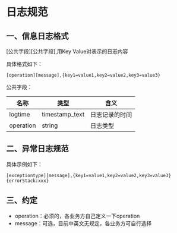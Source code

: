 # 日志规范

## 一、信息日志格式

[公共字段][公共字段],用Key Value对表示的日志内容

具体格式如下：

```
[operation][message],{key1=value1,key2=value2,key3=value3}
```

公共字段：

|名称|类型|含义|
|---|----|---|
|logtime|timestamp_text|日志记录的时间|
|operation|string|日志类型|

## 二、异常日志规范

具体示例如下：

```
[exceptiontype][message],{key1=value1,key2=value2,key3=value3}{errorStack:xxx}
```

## 三、约定
- operation：必须的，各业务方自己定义一下operation
- message：可选，目前中英文无规定，各业务方可自行选择






